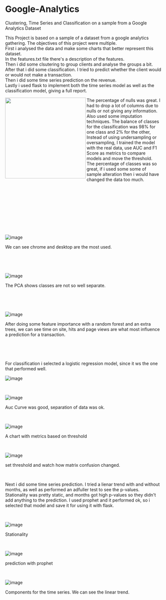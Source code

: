 # Google-Analytics
Clustering, Time Series and Classification on a sample from a Google Analytics Dataset




This Project is based on a sample of a dataset from a google analytics gathering. The objectives of this project were multiple.\
First i analysed the data and make some charts that better represent this dataset.\
In the features.txt file there's a description of the features.\
Then i did some clsutering to group clients and analyse the groups a bit.\
After that i did some classification. I tried to predict whether the client would or would not make a transaction.\
Then i did some time series prediction on the revenue.\
Lastly i used flask to implement both the time series model as well as the classification model, giving a full report.



<img align="left"  width="260" height="260" src="https://user-images.githubusercontent.com/70241561/121459170-23971480-c981-11eb-8d21-0a9a20ba9b36.png"> 



The percentage of nulls was great. I had to drop a lot of columns due to nulls or not giving any information. Also used some imputation techniques. The balance of classes for the classification was 98% for one class and 2% for the other, Instead of using undersampling or oversampling, I trained the model with the real data, use AUC and F1 Score as metrics to compare models and move the threshold. The percentage of classes was so great, if i used some some of sample alteration then i would have changed the data too much.



<p>&nbsp;</p> 
<p>&nbsp;</p>
<p>&nbsp;</p>
<p>&nbsp;</p>
<p>&nbsp;</p>



![image](https://user-images.githubusercontent.com/70241561/121459495-c059b200-c981-11eb-8704-b23089161d2b.png)

We can see chrome and desktop are the most used.

<p>&nbsp;</p>
<p>&nbsp;</p>



![image](https://user-images.githubusercontent.com/70241561/121459547-dff0da80-c981-11eb-9f9f-b9bb43baa5b3.png)

The PCA shows classes are not so well separate.

<p>&nbsp;</p>
<p>&nbsp;</p>

![image](https://user-images.githubusercontent.com/70241561/121459664-10d10f80-c982-11eb-8c86-685a7cf867a6.png)

After doing some feature importance with a random forest and an extra trees, we can see time on site, hits and page views are what most influence a prediction for a transaction.

<p>&nbsp;</p>
<p>&nbsp;</p>

For classification i selected a logistic regression model, since it ws the one that performed well.


![image](https://user-images.githubusercontent.com/70241561/121459856-60174000-c982-11eb-82b3-cac4e0ab3020.png)

<p>&nbsp;</p>

![image](https://user-images.githubusercontent.com/70241561/121459914-7ae9b480-c982-11eb-8c22-ac29fedec892.png)

Auc Curve was good, separation of data was ok.

<p>&nbsp;</p>

![image](https://user-images.githubusercontent.com/70241561/121459942-8c32c100-c982-11eb-8908-9273c84a5fd1.png)

A chart with metrics based on threshold

<p>&nbsp;</p>

![image](https://user-images.githubusercontent.com/70241561/121460007-9f459100-c982-11eb-9f11-c6d1b1b825de.png)

set threshold and watch how matrix confusion changed.


<p>&nbsp;</p>

Next i did some time series prediction. I tried a lienar trend with and without months, as well as performed an adfuller test to see the p-values. Stationality was pretty static, and months got high p-values so they didn't add anything to the prediction. I used prophet and it performed ok, so i selected that model and save it for using it with flask.

<p>&nbsp;</p>

![image](https://user-images.githubusercontent.com/70241561/121460251-06634580-c983-11eb-8978-00cecae3926e.png)

Stationality

<p>&nbsp;</p>

![image](https://user-images.githubusercontent.com/70241561/121460281-15e28e80-c983-11eb-9b34-c89f83521e7e.png)

prediction with prophet
<p>&nbsp;</p>

![image](https://user-images.githubusercontent.com/70241561/121460306-1e3ac980-c983-11eb-947d-1ba2ff6999ea.png)

Components for the time series. We can see the linear trend. 




